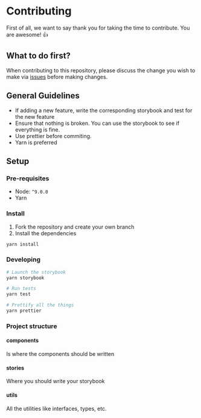 # Contributing

First of all, we want to say thank you for taking the time to contribute. You are awesome! 👍

## What to do first?

When contributing to this repository, please discuss the change you wish to make via [issues](https://github.com/hudoro-solusi-digital/neron/issues) before making changes.

## General Guidelines

- If adding a new feature, write the corresponding storybook and test for the new feature
- Ensure that nothing is broken. You can use the storybook to see if everything is fine.
- Use prettier before commiting.
- Yarn is preferred

## Setup

### Pre-requisites

- Node: `^9.0.0`
- Yarn

### Install

1. Fork the repository and create your own branch
2. Install the dependencies

```sh
yarn install
```

### Developing

```sh
# Launch the storybook
yarn storybook

# Run tests
yarn test

# Prettify all the things
yarn prettier
```

### Project structure

#### components

Is where the components should be written

#### stories

Where you should write your storybook

#### utils

All the utilities like interfaces, types, etc.

